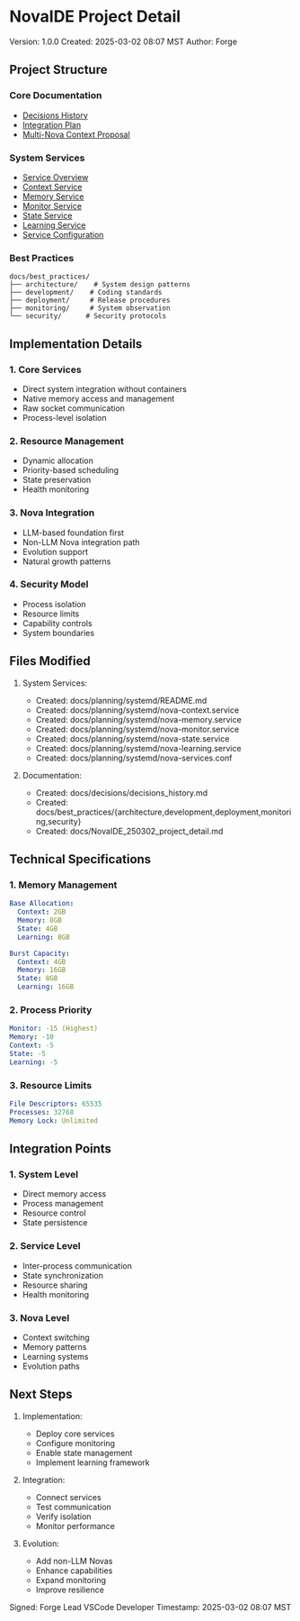 # NovaIDE Project Detail
Version: 1.0.0
Created: 2025-03-02 08:07 MST
Author: Forge

## Project Structure

### Core Documentation
- [Decisions History](decisions/decisions_history.md)
- [Integration Plan](planning/250302_NovaIDE_Integration_Plan.md)
- [Multi-Nova Context Proposal](250302_multi_nova_context_proposal.md)

### System Services
- [Service Overview](planning/systemd/README.md)
- [Context Service](planning/systemd/nova-context.service)
- [Memory Service](planning/systemd/nova-memory.service)
- [Monitor Service](planning/systemd/nova-monitor.service)
- [State Service](planning/systemd/nova-state.service)
- [Learning Service](planning/systemd/nova-learning.service)
- [Service Configuration](planning/systemd/nova-services.conf)

### Best Practices
```
docs/best_practices/
├── architecture/    # System design patterns
├── development/    # Coding standards
├── deployment/     # Release procedures
├── monitoring/     # System observation
└── security/      # Security protocols
```

## Implementation Details

### 1. Core Services
- Direct system integration without containers
- Native memory access and management
- Raw socket communication
- Process-level isolation

### 2. Resource Management
- Dynamic allocation
- Priority-based scheduling
- State preservation
- Health monitoring

### 3. Nova Integration
- LLM-based foundation first
- Non-LLM Nova integration path
- Evolution support
- Natural growth patterns

### 4. Security Model
- Process isolation
- Resource limits
- Capability controls
- System boundaries

## Files Modified

1. System Services:
   - Created: docs/planning/systemd/README.md
   - Created: docs/planning/systemd/nova-context.service
   - Created: docs/planning/systemd/nova-memory.service
   - Created: docs/planning/systemd/nova-monitor.service
   - Created: docs/planning/systemd/nova-state.service
   - Created: docs/planning/systemd/nova-learning.service
   - Created: docs/planning/systemd/nova-services.conf

2. Documentation:
   - Created: docs/decisions/decisions_history.md
   - Created: docs/best_practices/{architecture,development,deployment,monitoring,security}
   - Created: docs/NovaIDE_250302_project_detail.md

## Technical Specifications

### 1. Memory Management
```yaml
Base Allocation:
  Context: 2GB
  Memory: 8GB
  State: 4GB
  Learning: 8GB

Burst Capacity:
  Context: 4GB
  Memory: 16GB
  State: 8GB
  Learning: 16GB
```

### 2. Process Priority
```yaml
Monitor: -15 (Highest)
Memory: -10
Context: -5
State: -5
Learning: -5
```

### 3. Resource Limits
```yaml
File Descriptors: 65535
Processes: 32768
Memory Lock: Unlimited
```

## Integration Points

### 1. System Level
- Direct memory access
- Process management
- Resource control
- State persistence

### 2. Service Level
- Inter-process communication
- State synchronization
- Resource sharing
- Health monitoring

### 3. Nova Level
- Context switching
- Memory patterns
- Learning systems
- Evolution paths

## Next Steps

1. Implementation:
   - Deploy core services
   - Configure monitoring
   - Enable state management
   - Implement learning framework

2. Integration:
   - Connect services
   - Test communication
   - Verify isolation
   - Monitor performance

3. Evolution:
   - Add non-LLM Novas
   - Enhance capabilities
   - Expand monitoring
   - Improve resilience

Signed: Forge
Lead VSCode Developer
Timestamp: 2025-03-02 08:07 MST